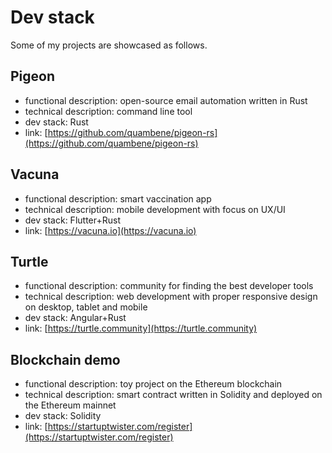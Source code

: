 # Dev stack

Some of my projects are showcased as follows.

## Pigeon

- functional description: open-source email automation written in Rust
- technical description: command line tool
- dev stack: Rust
- link: [https://github.com/quambene/pigeon-rs](https://github.com/quambene/pigeon-rs)

## Vacuna

- functional description: smart vaccination app
- technical description: mobile development with focus on UX/UI
- dev stack: Flutter+Rust
- link: [https://vacuna.io](https://vacuna.io)

## Turtle

- functional description: community for finding the best developer tools
- technical description: web development with proper responsive design on desktop, tablet and mobile
- dev stack: Angular+Rust
- link: [https://turtle.community](https://turtle.community)

## Blockchain demo

- functional description: toy project on the Ethereum blockchain
- technical description: smart contract written in Solidity and deployed on the Ethereum mainnet
- dev stack: Solidity
- link: [https://startuptwister.com/register](https://startuptwister.com/register)
